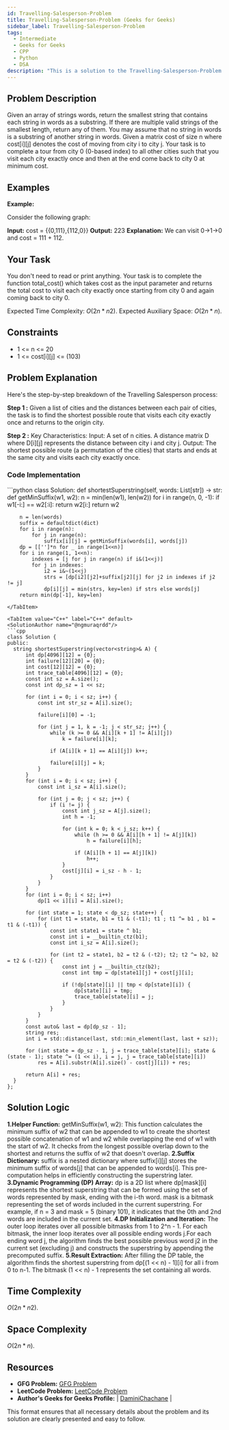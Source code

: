 ```yaml
---
id: Travelling-Salesperson-Problem
title: Travelling-Salesperson-Problem (Geeks for Geeks)
sidebar_label: Travelling-Salesperson-Problem
tags:
  - Intermediate
  - Geeks for Geeks
  - CPP
  - Python
  - DSA
description: "This is a solution to the Travelling-Salesperson-Problem  on Geeks for Geeks."
---
```


## Problem Description

Given an array of strings words, return the smallest string that contains each string in words as a substring. If there are multiple valid strings of the smallest length, return any of them.
You may assume that no string in words is a substring of another string in words.
Given a matrix cost of size n where cost[i][j] denotes the cost of moving from city i to city j. Your task is to complete a tour from city 0 (0-based index) to all other cities such that you visit each city exactly once and then at the end come back to city 0 at minimum cost.


## Examples

**Example:**

Consider the following graph:

**Input:** cost = {{0,111},{112,0}}
**Output:** 223
**Explanation:** We can visit 0->1->0 and 
cost = 111 + 112.

## Your Task
You don't need to read or print anything. Your task is to complete the function total_cost() which takes cost as the input parameter and returns the total cost to visit each city exactly once starting from city 0 and again coming back to city 0.

Expected Time Complexity:  $O(2n * n2)$.
Expected Auxiliary Space: $O(2n * n)$.

## Constraints

- 1 <= n <= 20
- 1 <= cost[i][j] <= $(103)$

## Problem Explanation

Here's the step-by-step breakdown of the Travelling Salesperson process:

**Step 1 :** Given a list of cities and the distances between each pair of cities, the task is to find the shortest possible route that visits each city exactly once and returns to the origin city.

**Step 2 :** Key Characteristics:
Input: A set of n cities. A distance matrix D where D[i][j] represents the distance between city i and city j.
Output: The shortest possible route (a permutation of the cities) that starts and ends at the same city and visits each city exactly once.

### Code Implementation

<Tabs>
  <TabItem value="Python" label="Python" default>
  <SolutionAuthor name="@ngmuraqrdd"/>
  ```python
class Solution:
    def shortestSuperstring(self, words: List[str]) -> str:
        def getMinSuffix(w1, w2):
            n = min(len(w1), len(w2))
            for i in range(n, 0, -1):
                if w1[-i:] == w2[:i]:
                    return w2[i:]
            return w2

        n = len(words)
        suffix = defaultdict(dict)
        for i in range(n):
            for j in range(n):
                suffix[i][j] = getMinSuffix(words[i], words[j])
        dp = [['']*n for _ in range(1<<n)]
        for i in range(1, 1<<n):
            indexes = [j for j in range(n) if i&(1<<j)]
            for j in indexes:
                i2 = i&~(1<<j)
                strs = [dp[i2][j2]+suffix[j2][j] for j2 in indexes if j2 != j]
                dp[i][j] = min(strs, key=len) if strs else words[j]
        return min(dp[-1], key=len)
  ```
  </TabItem>

  <TabItem value="C++" label="C++" default>
  <SolutionAuthor name="@ngmuraqrdd"/>
  ```cpp
class Solution {
public:
    string shortestSuperstring(vector<string>& A) {
        int dp[4096][12] = {0};
        int failure[12][20] = {0};
        int cost[12][12] = {0};
        int trace_table[4096][12] = {0};
        const int sz = A.size();
        const int dp_sz = 1 << sz;
        
        for (int i = 0; i < sz; i++) {
            const int str_sz = A[i].size();
            
            failure[i][0] = -1;
            
            for (int j = 1, k = -1; j < str_sz; j++) {
                while (k >= 0 && A[i][k + 1] != A[i][j])
                    k = failure[i][k];
                
                if (A[i][k + 1] == A[i][j]) k++;
                
                failure[i][j] = k;
            }
        }
        for (int i = 0; i < sz; i++) {
            const int i_sz = A[i].size();
            
            for (int j = 0; j < sz; j++) {
                if (i != j) {
                    const int j_sz = A[j].size();
                    int h = -1;
                
                    for (int k = 0; k < j_sz; k++) {
                        while (h >= 0 && A[i][h + 1] != A[j][k])
                            h = failure[i][h];
                        
                        if (A[i][h + 1] == A[j][k])
                            h++;
                    }
                    cost[j][i] = i_sz - h - 1;
                }
            }
        }
        for (int i = 0; i < sz; i++)
            dp[1 << i][i] = A[i].size();
        
        for (int state = 1; state < dp_sz; state++) {
            for (int t1 = state, b1 = t1 & (-t1); t1 ; t1 ^= b1 , b1 = t1 & (-t1)) {
                const int state1 = state ^ b1;
                const int i = __builtin_ctz(b1);
                const int i_sz = A[i].size();
                
                for (int t2 = state1, b2 = t2 & (-t2); t2; t2 ^= b2, b2 = t2 & (-t2)) {    
                    const int j = __builtin_ctz(b2);
                    const int tmp = dp[state1][j] + cost[j][i];
                    
                    if (!dp[state][i] || tmp < dp[state][i]) {
                        dp[state][i] = tmp;
                        trace_table[state][i] = j;
                    }
                }
            }
        }
        const auto& last = dp[dp_sz - 1];
        string res;
        int i = std::distance(last, std::min_element(last, last + sz));
        
        for (int state = dp_sz - 1, j = trace_table[state][i]; state & (state - 1); state ^= (1 << i), i = j, j = trace_table[state][i])
            res = A[i].substr(A[i].size() - cost[j][i]) + res;
        
        return A[i] + res;
    }
};
  ```
  </TabItem>
</Tabs>

## Solution Logic

**1.Helper Function:**  getMinSuffix(w1, w2): This function calculates the minimum suffix of w2 that can be appended to w1 to create the shortest possible concatenation of w1 and w2 while overlapping the end of w1 with the start of w2. It checks from the longest possible overlap down to the shortest and returns the suffix of w2 that doesn't overlap.
**2.Suffix Dictionary:**  suffix is a nested dictionary where suffix[i][j] stores the minimum suffix of words[j] that can be appended to words[i]. This pre-computation helps in efficiently constructing the superstring later.
**3.Dynamic Programming (DP) Array:**  dp is a 2D list where dp[mask][i] represents the shortest superstring that can be formed using the set of words represented by mask, ending with the i-th word. mask is a bitmask representing the set of words included in the current superstring. For example, if n = 3 and mask = 5 (binary 101), it indicates that the 0th and 2nd words are included in the current set.
**4.DP Initialization and Iteration:** The outer loop iterates over all possible bitmasks from 1 to 2^n - 1. For each bitmask, the inner loop iterates over all possible ending words j.For each ending word j, the algorithm finds the best possible previous word j2 in the current set (excluding j) and constructs the superstring by appending the precomputed suffix.
**5.Result Extraction:** After filling the DP table, the algorithm finds the shortest superstring from dp[(1 << n) - 1][i] for all i from 0 to n-1. The bitmask (1 << n) - 1 represents the set containing all words.
## Time Complexity
$O(2n * n2)$.

## Space Complexity
$O(2n * n)$.

## Resources

- **GFG Problem:** [GFG Problem](https://www.geeksforgeeks.org/problems/scrambled-string/1)
- **LeetCode Problem:** [LeetCode Problem](https://leetcode.com/problems/scramble-string/description/)
- **Author's Geeks for Geeks Profile:**  | [DaminiChachane](https://leetcode.com/u/divcxl15/) |

This format ensures that all necessary details about the problem and its solution are clearly presented and easy to follow.